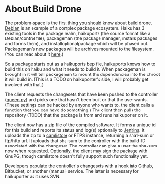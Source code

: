 About Build Drone
==================

The problem-space is the first thing you should know about build drone. [Debian](http://en.wikipedia.org/wiki/File:Debian-package-cycl.svg) is an example of a complex package ecosystem. Haiku has 3 existing tools in the package realm, haikuports (the source format like a Debian/control file), packageman (the package manager, installs packages and forms them), and installoptionalpackage which will be phased out. Packageman's new packages will be archives mounted to the filesystem. (You can read about it [here](http://dev.haiku-os.org/wiki/PackageManagement).)

So a package starts out as a haikuports bep file, haikuports knows how to build this on haiku and what it needs to build it. When packageman is brought in it will tell packageman to mount the dependencies into the chroot it will build in. (This is a TODO on haikuporter's side, I will probably get involved with that.)

The client requests the changesets that have been pushed to the controller ([queen.py](https://github.com/jrabbit/batisseur-planning/blob/master/builddrone/queen.py)) and picks one that hasn't been built or that the user wants. (These settings can be hacked by anyone who wants to, the client calls a function that you can have do something.) The client then pulls the repository (TODO) that the package is from and runs haikuporter on it.

The client now has a zip file of the compiled software. It forms a unique id for this build and reports its status and log(s) optionally to [Jenkins](http://jenkins-ci.org/). It uploads the zip to a [camlistore](http://camlistore.org/) or FTPS instance, returning a sha1-sum or ftp/http url. It uploads that sha-sum to the controller with the build-ID associated with the changeset. The controller can give a user the sha-sum now when requested. Optionally, the client may sign the package with GnuPG, though camlistore doesn't fully support such functionality yet.

Developers populate the controller's changesets with a hook into Github, Bitbucket, or another (manual) service. The latter is necessary for haikuporter as it uses SVN.
